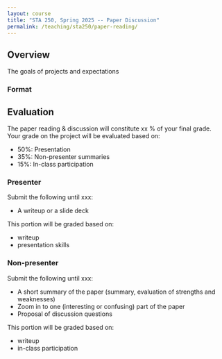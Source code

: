 ```yaml
---
layout: course
title: "STA 250, Spring 2025 -- Paper Discussion"
permalink: /teaching/sta250/paper-reading/
---
```


## Overview

The goals of projects and expectations

### Format




## Evaluation

The paper reading & discussion will constitute xx % of your final grade. Your grade on the project will be evaluated based on:
* 50%: Presentation
* 35%: Non-presenter summaries
* 15%: In-class participation


### Presenter
Submit the following until xxx:
* A writeup or a slide deck

This portion will be graded based on:
* writeup
* presentation skills

### Non-presenter
Submit the following until xxx:
* A short summary of the paper (summary, evaluation of strengths and weaknesses)
* Zoom in to one (interesting or confusing) part of the paper
* Proposal of discussion questions

This portion will be graded based on:
* writeup
* in-class participation